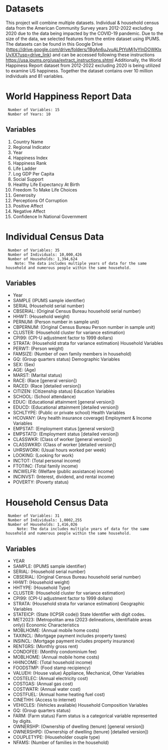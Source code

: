 # Datasets 
This project will combine multiple datasets. Individual & household census data from the American Community Survey years 2012-2022 excluding 2020 due to the data being impacted by the COVID-19 pandemic. Due to the size of the data, we selected features from the entire dataset using IPUMS. The datasets can be found in this Google Drive (https://drive.google.com/drive/folders/1BgAn6uJvuALPtYoMj1vYInDOWKlxUyXX?usp=drive_link) and can be accessed following these instructions https://usa.ipums.org/usa/extract_instructions.shtml Additionally, the World Happiness Report dataset from 2012-2022 excluding 2020 is being utilized to examine US happiness. Together the dataset contains over 10 million individuals and 81 variables.

# World Happiness Report Data

     Number of Variables: 15
     Number of Years: 10

## Variables

1. Country Name
2. Regional Indicator
3. Year
4. Happiness Index
5. Happiness Rank
6. Life Ladder
7. Log GDP Per Capita
8. Social Support
9. Healthy Life Expectancy At Birth
10. Freedom To Make Life Choices
11. Generosity
12. Perceptions Of Corruption
13. Positive Affect
14. Negative Affect
15. Confidence In National Government

# Individual Census Data

     Number of Variables: 35
     Number of Individuals: 10,000,426
     Number of Households: 1,394,624
        Note: The data includes multiple years of data for the same household and numerous people within the same household. 

## Variables

* Year
* SAMPLE (IPUMS sample identifier)
* SERIAL (Household serial number)
* CBSERIAL: (Original Census Bureau household serial number)
* HHWT: (Household weight)
* PERNUM: (Person number in sample unit)
* CBPERNUM: (Original Census Bureau Person number in sample unit)
* CLUSTER: (Household cluster for variance estimation)
* CPI99: (CPI-U adjustment factor to 1999 dollars)
* STRATA: (Household strata for variance estimation) Household Variables
* PERWT: (Person weight)
* FAMSIZE: (Number of own family members in household)
* GQ: (Group quarters status) Demographic Variables
* SEX: (Sex)
* AGE: (Age)
* MARST: (Marital status)
* RACE: (Race [general version])
* RACED: (Race [detailed version])
* CITIZEN: (Citizenship status) Education Variables
* SCHOOL: (School attendance)
* EDUC: (Educational attainment [general version])
* EDUCD: (Educational attainment [detailed version])
* SCHLTYPE: (Public or private school) Health Variables
* HCOVANY: (Any health insurance coverage) Employment & Income Variables
* EMPSTAT: (Employment status [general version])
* EMPSTATD: (Employment status [detailed version])
* CLASSWKR: (Class of worker [general version])
* CLASSWKRD: (Class of worker [detailed version])
* UHRSWORK: (Usual hours worked per week)
* LOOKING: (Looking for work)
* INCTOT: (Total personal income)
* FTOTINC: (Total family income)
* INCWELFR: (Welfare (public assistance) income)
* INCINVST: (Interest, dividend, and rental income)
* POVERTY: (Poverty status)

# Household Census Data

     Number of Variables: 31
     Number of Individuals: 1,0002,255
     Number of Households: 1,416,026
         Note: The data includes multiple years of data for the same household and numerous people within the same household.

## Variables

* YEAR
* SAMPLE: (IPUMS sample identifier)
* SERIAL: (Household serial number)
* CBSERIAL: (Original Census Bureau household serial number)
* HHWT: (Household weight)
* HHTYPE: (Household Type)
* CLUSTER: (Household cluster for variance estimation)
* CPI99: (CPI-U adjustment factor to 1999 dollars)
* STRATA: (Household strata for variance estimation) Geographic Variables
* STATEICP: (State (ICPSR code)) State Identifier with digit codes.
* MET2023: (Metropolitan area (2023 delineations, identifiable areas only)) Economic Characteristics
* MOBLHOME: (Annual mobile home costs)
* TAXINCL: (Mortgage payment includes property taxes)
* INSINCL: (Mortgage payment includes property insurance)
* RENTGRS: (Monthly gross rent)
* CONDOFEE: (Monthly condominium fee)
* MOBLHOME: (Annual mobile home costs)
* HHINCOME: (Total household income)
* FOODSTMP: (Food stamp recipiency)
* VALUEH: (House value) Appliance, Mechanical, Other Variables
* COSTELEC: (Annual electricity cost)
* COSTGAS: (Annual gas cost)
* COSTWATR: (Annual water cost)
* COSTFUEL: (Annual home heating fuel cost)
* CINETHH: (Access to internet)
* VEHICLES: (Vehicles available) Household Composition Variables
* GQ: (Group quarters status)
* FARM: (Farm status) Farm status is a categorical variable represented by digits.
* OWNERSHP: (Ownership of dwelling (tenure) [general version])
* OWNERSHPD: (Ownership of dwelling (tenure) [detailed version])
* COUPLETYPE: (Householder couple type)
* NFAMS: (Number of families in the household)
